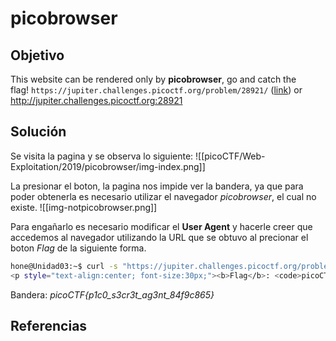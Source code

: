 # picobrowser
## Objetivo
This website can be rendered only by **picobrowser**, go and catch the flag! `https://jupiter.challenges.picoctf.org/problem/28921/` ([link](https://jupiter.challenges.picoctf.org/problem/28921/)) or http://jupiter.challenges.picoctf.org:28921

## Solución 

Se visita la pagina y se observa lo siguiente:
![[picoCTF/Web-Exploitation/2019/picobrowser/img-index.png]]

La presionar el boton, la pagina nos impide ver la bandera, ya que para poder obtenerla es necesario utilizar el navegador *picobrowser*, el cual no existe.
![[img-notpicobrowser.png]]

Para engañarlo es necesario modificar el **User Agent** y hacerle creer que accedemos al navegador utilizando la URL que se obtuvo al precionar el boton *Flag* de la siguiente forma.
```bash
hone@Unidad03:~$ curl -s "https://jupiter.challenges.picoctf.org/problem/28921/flag" -H "User-Agent: picobrowser" | grep picoCTF
<p style="text-align:center; font-size:30px;"><b>Flag</b>: <code>picoCTF{p1c0_s3cr3t_ag3nt_84f9c865}</code></p>
```

Bandera: *picoCTF{p1c0_s3cr3t_ag3nt_84f9c865}*

## Referencias